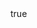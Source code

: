 ---
info:
  name: SUPER M60
  image: /img/vehicle/tank/usa/15_super_m60.png
  class: "ОБТ: 45$ - 85$"
  country: США
  cost: 60
  year: 1981
  prototype: true

body:
  hp: 10
  armor_front: 13
  armor_side: 8
  armor_rear: 4
  armor_top: 3
  size: Большой
  stealth: Плохо
  optics: Средний
  speed: 70
  speed_road: 110
  fuel: 1450
  autonomy: 500

main_gun:
  name: M68A1
  attr_kin: true
  attr_fg: true
  ammo: 38
  range_ground: 2100
  accuracy: 60
  stabilizer: 30
  ap_power: 13
  he_power: 3
  suppression: 121
  rate_of_fire: 10

mmg:
  name: M2 Browning
  ammo: 900
  range_ground: 1050
  range_helicopters: 875
  accuracy: 15
  stabilizer: 5
  he_power: 0.75
  suppression: 90
  rate_of_fire: 652
---